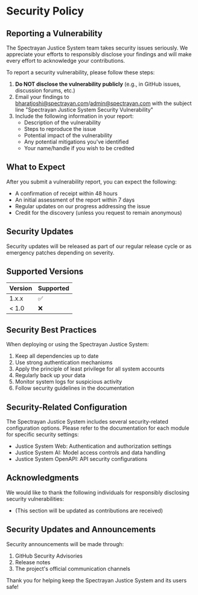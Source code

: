 # Security Policy

## Reporting a Vulnerability

The Spectrayan Justice System team takes security issues seriously. We appreciate your efforts to responsibly disclose your findings and will make every effort to acknowledge your contributions.

To report a security vulnerability, please follow these steps:

1. **Do NOT disclose the vulnerability publicly** (e.g., in GitHub issues, discussion forums, etc.)
2. Email your findings to bharatjoshi@spectrayan.com/admin@spectrayan.com with the subject line "Spectrayan Justice System Security Vulnerability"
3. Include the following information in your report:
   - Description of the vulnerability
   - Steps to reproduce the issue
   - Potential impact of the vulnerability
   - Any potential mitigations you've identified
   - Your name/handle if you wish to be credited

## What to Expect

After you submit a vulnerability report, you can expect the following:

- A confirmation of receipt within 48 hours
- An initial assessment of the report within 7 days
- Regular updates on our progress addressing the issue
- Credit for the discovery (unless you request to remain anonymous)

## Security Updates

Security updates will be released as part of our regular release cycle or as emergency patches depending on severity.

## Supported Versions

| Version | Supported          |
| ------- | ------------------ |
| 1.x.x   | :white_check_mark: |
| < 1.0   | :x:                |

## Security Best Practices

When deploying or using the Spectrayan Justice System:

1. Keep all dependencies up to date
2. Use strong authentication mechanisms
3. Apply the principle of least privilege for all system accounts
4. Regularly back up your data
5. Monitor system logs for suspicious activity
6. Follow security guidelines in the documentation

## Security-Related Configuration

The Spectrayan Justice System includes several security-related configuration options. Please refer to the documentation for each module for specific security settings:

- Justice System Web: Authentication and authorization settings
- Justice System AI: Model access controls and data handling
- Justice System OpenAPI: API security configurations

## Acknowledgments

We would like to thank the following individuals for responsibly disclosing security vulnerabilities:

- (This section will be updated as contributions are received)

## Security Updates and Announcements

Security announcements will be made through:

1. GitHub Security Advisories
2. Release notes
3. The project's official communication channels

Thank you for helping keep the Spectrayan Justice System and its users safe!
